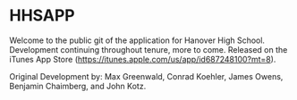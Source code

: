 HHSAPP
======
Welcome to the public git of the application for Hanover High School.  Development continuing throughout tenure, more to come.  Released on the iTunes App Store (https://itunes.apple.com/us/app/id687248100?mt=8).

Original Development by:
Max Greenwald,
Conrad Koehler,
James Owens,
Benjamin Chaimberg,
and John Kotz.
